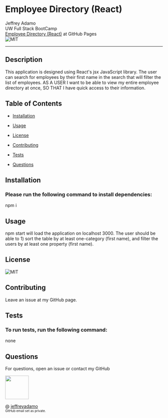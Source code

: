 # Employee Directory (React)

Jeffrey Adamo  
UW Full Stack BootCamp  
[Employee Directory (React)](#) at GitHub Pages  
![MIT](https://img.shields.io/badge/license-MIT-green)  
***

## Description

This application is designed using React's jsx JavaScript library. The user can search for employees by their first name in the search that will filter the list of employees. AS A USER I want to be able to view my entire employee directory at once, SO THAT I have quick access to their information. 

## Table of Contents

* [Installation](#installation)

* [Usage](#usage)

* [License](#license)

* [Contributing](#contributing)

* [Tests](#tests)

* [Questions](#questions)

## Installation

### Please run the following command to install dependencies:


npm i


## Usage

npm start will load the application on localhost 3000. The user should be able to 1) sort the table by at least one-category (first name), and filter the users by at least one property (first name).

## License

![MIT](https://img.shields.io/badge/license-MIT-green)

## Contributing

Leave an issue at my GitHub page.

## Tests

### To run tests, run the following command:


none


## Questions

For questions, open an issue or contact my GitHub  


<img src="https://avatars3.githubusercontent.com/u/58490053?v=4" width="75">    

@ [jeffreyadamo](http://www.github.com/jeffreyadamo)  
<font size="1">GitHub email set as private.</font> 

 